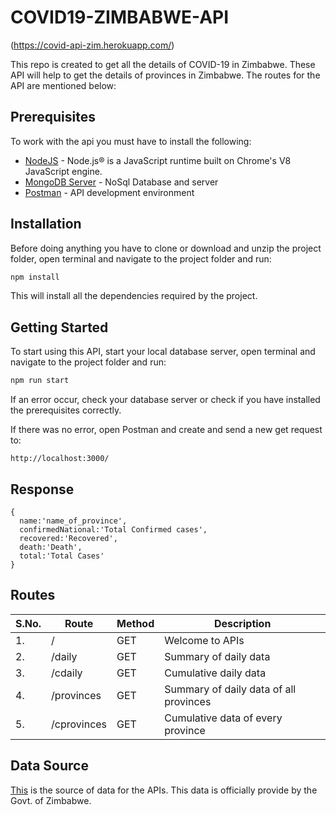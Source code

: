 # COVID19-ZIMBABWE-API
(https://covid-api-zim.herokuapp.com/)

This repo is created to get all the details of COVID-19 in Zimbabwe. These API will help to get the details of provinces in Zimbabwe. The routes for the API are mentioned below:

## Prerequisites

To work with the api you must have to install the following:

- [NodeJS](https://nodejs.org/en/download/) - Node.js® is a JavaScript runtime
  built on Chrome's V8 JavaScript engine.
- [MongoDB Server](https://docs.mongodb.com/manual/installation/) - NoSql
  Database and server
- [Postman](https://www.getpostman.com/downloads/) - API development environment

## Installation

Before doing anything you have to clone or download and unzip the project folder, open terminal and navigate to the project folder and run:

```bash
npm install
```

This will install all the dependencies required by the project.

## Getting Started

To start using this API, start your local database server, open terminal and
navigate to the project folder and run:

```bash
npm run start
```

If an error occur, check your database server or check if you have installed the
prerequisites correctly.

If there was no error, open Postman and create and send a new get request to:

```
http://localhost:3000/
```

## Response
```
{
  name:'name_of_province',
  confirmedNational:'Total Confirmed cases',
  recovered:'Recovered',
  death:'Death',
  total:'Total Cases'
}
```

## Routes

| S.No. | Route              | Method | Description                                   |
|-------|-----------------------------|-------------|---------------------------------|
| 1.    | /                  | GET    | Welcome to APIs                               |
| 2.    | /daily             | GET    | Summary of daily data                         |
| 3.    | /cdaily            | GET    | Cumulative daily data                         |
| 4.    | /provinces         | GET    | Summary of daily data of all provinces        |
| 5.    | /cprovinces        | GET    | Cumulative data of every province             |




## Data Source
[This](http://www.mohcc.gov.zw/) is the source of data for the APIs. This data is officially provide by the Govt. of Zimbabwe.


